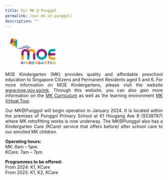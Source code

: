 ```yaml
---
title: Our MK @ Punggol
permalink: /our-mk-at-punggol/
description: ""
---
```

<img src="/images/MKLogo.jpeg" style="width:35%">


<p style="text-align:justify">MOE Kindergarten (MK) provides quality and affordable preschool education to Singapore Citizens and Permanent Residents aged 5 and 6. For more information on MOE Kindergartens, please visit the website <a target="_blank" href="https://http://www.moe.gov.sg/mk">www.moe.gov.sg/mk</a>. Through this website, you can also gain more information on the <a target="_blank" href="https://www.moe.gov.sg/preschool/moe-kindergarten/curriculum">MK Curriculum</a> as well as the learning environment <a target="_blank" href="https://www.moe.gov.sg/preschool/moe-kindergarten/mk-virtual-tour">MK Virtual Tour</a>. </p>

<p style="text-align:justify">Our MK@Punggol will begin operation in January 2024. It is located within the premises of Punggol Primary School at 61 Hougang Ave 8 (S538787) where MK retrofitting works is now underway. The MK@Punggol also has a Kindergarten Care (KCare) service that offers before/ after school care to our enrolled MK children.</p>

<p><b>Operating hours:</b><br>
MK: 8am – 5pm<br>   
KCare: 7am – 7pm</p>

<p><b>Programmes to be offered:</b><br>
From 2024: K1, KCare<br>   
From 2025: K1, K2, KCare</p>
